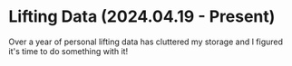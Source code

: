 # Lifting Data (2024.04.19 - Present)
Over a year of personal lifting data has cluttered my storage and I figured it's time to do something with it! 

